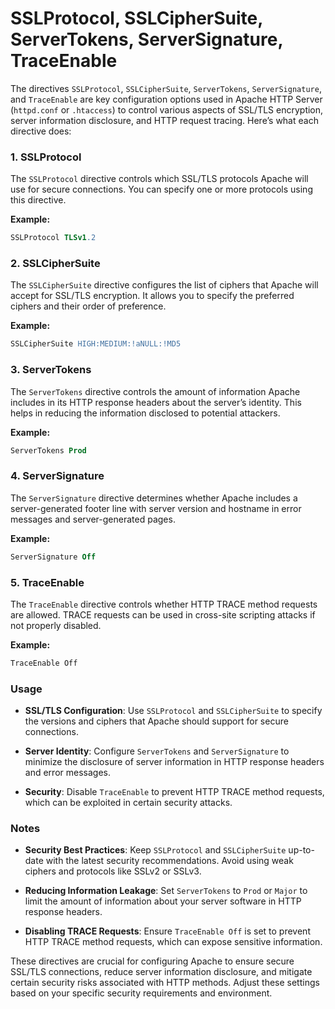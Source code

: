 # SSLProtocol, SSLCipherSuite, ServerTokens, ServerSignature, TraceEnable

The directives `SSLProtocol`, `SSLCipherSuite`, `ServerTokens`, `ServerSignature`, and `TraceEnable` are key configuration options used in Apache HTTP Server (`httpd.conf` or `.htaccess`) to control various aspects of SSL/TLS encryption, server information disclosure, and HTTP request tracing. Here’s what each directive does:

### 1. SSLProtocol

The `SSLProtocol` directive controls which SSL/TLS protocols Apache will use for secure connections. You can specify one or more protocols using this directive.

**Example:**
```apache
SSLProtocol TLSv1.2
```

### 2. SSLCipherSuite

The `SSLCipherSuite` directive configures the list of ciphers that Apache will accept for SSL/TLS encryption. It allows you to specify the preferred ciphers and their order of preference.

**Example:**
```apache
SSLCipherSuite HIGH:MEDIUM:!aNULL:!MD5
```

### 3. ServerTokens

The `ServerTokens` directive controls the amount of information Apache includes in its HTTP response headers about the server’s identity. This helps in reducing the information disclosed to potential attackers.

**Example:**
```apache
ServerTokens Prod
```

### 4. ServerSignature

The `ServerSignature` directive determines whether Apache includes a server-generated footer line with server version and hostname in error messages and server-generated pages.

**Example:**
```apache
ServerSignature Off
```

### 5. TraceEnable

The `TraceEnable` directive controls whether HTTP TRACE method requests are allowed. TRACE requests can be used in cross-site scripting attacks if not properly disabled.

**Example:**
```apache
TraceEnable Off
```

### Usage

- **SSL/TLS Configuration**: Use `SSLProtocol` and `SSLCipherSuite` to specify the versions and ciphers that Apache should support for secure connections.
  
- **Server Identity**: Configure `ServerTokens` and `ServerSignature` to minimize the disclosure of server information in HTTP response headers and error messages.
  
- **Security**: Disable `TraceEnable` to prevent HTTP TRACE method requests, which can be exploited in certain security attacks.

### Notes

- **Security Best Practices**: Keep `SSLProtocol` and `SSLCipherSuite` up-to-date with the latest security recommendations. Avoid using weak ciphers and protocols like SSLv2 or SSLv3.
  
- **Reducing Information Leakage**: Set `ServerTokens` to `Prod` or `Major` to limit the amount of information about your server software in HTTP response headers.
  
- **Disabling TRACE Requests**: Ensure `TraceEnable Off` is set to prevent HTTP TRACE method requests, which can expose sensitive information.

These directives are crucial for configuring Apache to ensure secure SSL/TLS connections, reduce server information disclosure, and mitigate certain security risks associated with HTTP methods. Adjust these settings based on your specific security requirements and environment.
